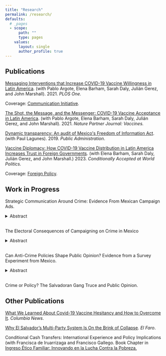 ```yaml
---
title: "Research"
permalink: /research/
defaults:
  # _pages
  - scope:
      path: ""
      type: pages
    values:
      layout: single
      author_profile: true
---
```




## Publications
[Messaging Interventions that Increase COVID-19 Vaccine Willingness in Latin America](https://journals.plos.org/plosone/article?id=10.1371/journal.pone.0259059). (with Pablo Argote, Elena Barham, Sarah Daly, Julián Gerez, and John Marshall). 2021. *PLOS One.* 

Coverage: [Communication Initiative](https://www.comminit.com/covid/content/messages-increase-covid-19-vaccine-acceptance-evidence-online-experiments-six-latin-amer).

[The Shot, the Message, and the Messenger: COVID-19 Vaccine Acceptance in Latin America](https://www.nature.com/articles/s41541-021-00380-x). (with Pablo Argote, Elena Barham, Sarah Daly, Julián Gerez, and John Marshall). 2021. *Nature Partner Journal: Vaccines.*

[Dynamic transparency: An audit of Mexico's Freedom of Information Act](https://onlinelibrary.wiley.com/doi/full/10.1111/padm.12553). (with Paul Lagunes). 2019. *Public Administration*. 

[Vaccine Diplomacy: How COVID-19 Vaccine Distribution in Latin America Increases Trust in Foreign Governments](/assets/Vax_Diplomacy_2022.pdf). (with Elena Barham, Sarah Daly, Julián Gerez, and John Marshall.) 2023. *Conditionally Accepted at World Politics.*

Coverage: [Foreign Policy](https://foreignpolicy.com/2021/11/19/argentina-elections-covid-pandemic-sputnik-v-fernandez-russia-vaccine-diplomacy/?tpcc=recirc_latest062921).


## Work in Progress
Strategic Communication Around Crime: Evidence From Mexican Campaign Ads. 
<details><summary>Abstract</summary><p>Campaign messaging is supposed to provide voters with relevant information to select candidates that best align with their interests, but strategic communication by political parties can disrupt this process. Using as a case study the issue of insecurity in Mexico - which is very salient among majorities of citizens and that the literature on crime and politics would predict is an appealing campaign platform - I argue that political parties will communicate strategically about crime in contexts where crime has been persistent and chronic, such that it erodes the credibility of politicians to control it. I gather an original data set of the texts of electoral campaign ads in Mexico from 2012 through 2018 and use natural language processing techniques to classify ads as security related or not. Combining this data with different measures of homicides that capture the persistence of insecurity and with a difference-in-differences design, I show that chronic crime reduces the number of times political parties play a crime related ad. The findings provide evidence of strategic communication by parties in Mexico and have important implications for understanding the supply of anti-crime rhetoric in electoral campaigns.</p>
</details> &nbsp; 

The Electoral Consequences of Campaigning on Crime in Mexico 
<details><summary>Abstract</summary><p>Does campaigning on crime help parties obtain more votes? I argue that in the context of Mexico, where crime has remained chronic and worsened, campaign messaging about crime will hurt traditional parties like the PAN and the PRI while benefiting the anti-establishment party of López Obrador. Importantly, I hold that there is a temporal dynamic to these effects such that campaign messaging will affect vote shares initially by making a disadvantageous issue for traditional parties salient but eventually have no effect as voters come to see all parties as incompetent at handling crime and campaign ads become electoral noise for cynical ears. Using a research design that exploits differences in radio wave and TV signal coverage stemming from exposure to out of state radio and TV stations in Mexico, I identify the effects of increases in the share of crime related campaign messaging in the 2012 and 2018 presidential elections. Overall, campaign ads on crime do not have much of an effect on the vote shares of the PAN or the PRI, but they benefit AMLO electorally. In precincts in states with chronic crime, the PAN is punished electorally in 2012 the greater the share of crime related ads while AMLO is rewarded, and these effects disappear in 2018. </p>
</details> &nbsp; 


Can Anti-Crime Policies Shape Public Opinion? Evidence from a Survey Experiment from Mexico. 
<details><summary>Abstract</summary><p>Can anti-crime policies shape public opinion of politician quality? I argue that anti-crime policies can help politicians signal their quality but only insofar as these policies are found to be credible by citizens. I test this argument in an online survey experiment implemented in Mexico that exposes respondents to hypothetical repressive and preventative anti-crime policies proposed by their mayor. Both policies lead to an increase in perceptions of mayoral effectiveness in a different policy domain. However, among citizens who do not find the policies credible — because they think they are ineffective, they think the mayor is incapable at controlling crime, or they blame the government for violence — the anti-crime policies reduce perceptions of politician effectiveness. I also find that actual crime indicators do not moderate these effects, except among respondents who blame the government for insecurity. These findings have important implications for understanding the conditions under which anti-crime policies and rhetoric can be effective at helping politicians garner support.</p>
</details> &nbsp;  


Crime or Policy? The Salvadoran Gang Truce and Public Opinion.

## Other Publications
[What We Learned About Covid-19 Vaccine Hesitancy and How to Overcome It](https://news.columbia.edu/news/overcome-vaccine-hesitancy-messages). *Columbia News*. 

[Why El Salvador’s Multi-Party System Is On the Brink of Collapse](https://elfaro.net/en/202102/columnas/25273/Why-El-Salvador%E2%80%99s-Multi-Party-System-Is-On-the-Brink-of-Collapse.htm). *El Faro*. 

Conditional Cash Transfers: International Experience and Policy Implications (with Francisca de Iruarrizaga and Francisco Gallego. Book Chapter in [Ingreso Ético Familiar: Innovando en la Lucha Contra la Pobreza.](https://lyd.org/producto/ingreso-etico-familiar-innovando-la-lucha-la-pobreza/)
